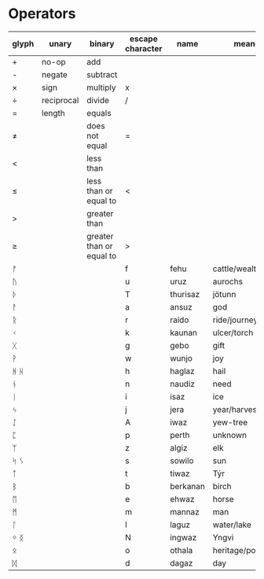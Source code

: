 # Operators

| glyph | unary      | binary                    | escape character | name     | meaning             |
| ----- | ---------- | ------------------------- | ---------------- | -------- | ------------------- |
| +     | no-op      | add                       |                  |          |                     |
| -     | negate     | subtract                  |                  |          |                     |
| ×     | sign       | multiply                  | x                |          |                     |
| ÷     | reciprocal | divide                    | /                |          |                     |
| =     | length     | equals                    |                  |          |                     |
| ≠     |            | does not equal            | =                |          |                     |
| <     |            | less than                 |                  |          |                     |
| ≤     |            | less than or equal to     | <                |          |                     |
| >     |            | greater than              |                  |          |                     |
| ≥     |            | greater than  or equal to | >                |          |                     |
| ᚠ     |            |                           | f                | fehu     | cattle/wealth       |
| ᚢ     |            |                           | u                | uruz     | aurochs             |
| ᚦ     |            |                           | T                | thurisaz | jötunn              |
| ᚨ     |            |                           | a                | ansuz    | god                 |
| ᚱ     |            |                           | r                | raido    | ride/journey        |
| ᚲ     |            |                           | k                | kaunan   | ulcer/torch         |
| ᚷ     |            |                           | g                | gebo     | gift                |
| ᚹ     |            |                           | w                | wunjo    | joy                 |
| ᚻ ᚺ   |            |                           | h                | haglaz   | hail                |
| ᚾ     |            |                           | n                | naudiz   | need                |
| ᛁ     |            |                           | i                | isaz     | ice                 |
| ᛃ     |            |                           | j                | jera     | year/harvest        |
| ᛇ     |            |                           | A                | iwaz     | yew-tree            |
| ᛈ     |            |                           | p                | perth    | unknown             |
| ᛉ     |            |                           | z                | algiz    | elk                 |
| ᛋ ᛊ   |            |                           | s                | sowilo   | sun                 |
| ᛏ     |            |                           | t                | tiwaz    | Týr                 |
| ᛒ     |            |                           | b                | berkanan | birch               |
| ᛖ     |            |                           | e                | ehwaz    | horse               |
| ᛗ     |            |                           | m                | mannaz   | man                 |
| ᛚ     |            |                           | l                | laguz    | water/lake          |
| ᛜ ᛝ   |            |                           | N                | ingwaz   | Yngvi               |
| ᛟ     |            |                           | o                | othala   | heritage/possession |
| ᛞ     |            |                           | d                | dagaz    | day                 |